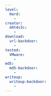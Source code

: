 ```yaml
---
level:
  Hard:
    -
creator:
  d4t4s3c:
    -
download:
  url-backdoor:
    -
tested:
  VMware:
    -
md5:
  md5-backdoor:
    -
writeup:
  writeup-backdoor:
    -
---
```


